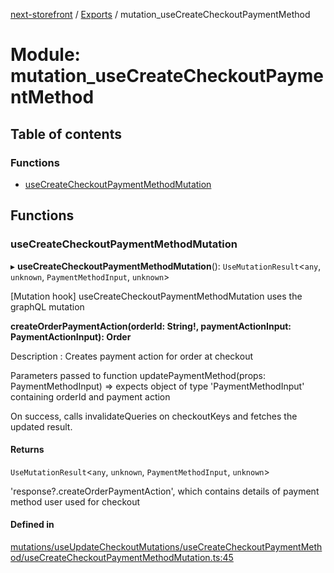 [next-storefront](../README.md) / [Exports](../modules.md) / mutation_useCreateCheckoutPaymentMethod

# Module: mutation_useCreateCheckoutPaymentMethod

## Table of contents

### Functions

- [useCreateCheckoutPaymentMethodMutation](mutation_useCreateCheckoutPaymentMethod.md#usecreatecheckoutpaymentmethodmutation)

## Functions

### useCreateCheckoutPaymentMethodMutation

▸ **useCreateCheckoutPaymentMethodMutation**(): `UseMutationResult`<`any`, `unknown`, `PaymentMethodInput`, `unknown`\>

[Mutation hook] useCreateCheckoutPaymentMethodMutation uses the graphQL mutation

<b>createOrderPaymentAction(orderId: String!, paymentActionInput: PaymentActionInput): Order</b>

Description : Creates payment action for order at checkout

Parameters passed to function updatePaymentMethod(props: PaymentMethodInput) => expects object of type 'PaymentMethodInput' containing orderId and payment action

On success, calls invalidateQueries on checkoutKeys and fetches the updated result.

#### Returns

`UseMutationResult`<`any`, `unknown`, `PaymentMethodInput`, `unknown`\>

'response?.createOrderPaymentAction', which contains details of payment method user used for checkout

#### Defined in

[mutations/useUpdateCheckoutMutations/useCreateCheckoutPaymentMethod/useCreateCheckoutPaymentMethodMutation.ts:45](https://github.com/KiboSoftware/nextjs-storefront/blob/98414f4/hooks/mutations/useUpdateCheckoutMutations/useCreateCheckoutPaymentMethod/useCreateCheckoutPaymentMethodMutation.ts#L45)
